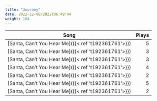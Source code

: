 ```yaml
---
title: "Journey"
date: 2022-12-08/2022T06:49:44
weight: 104
---
```




 Song | Plays 
----- | -----:
[Santa, Can’t You Hear Me]({{< ref 't192361761'>}}) | 5
[Santa, Can’t You Hear Me]({{< ref 't192361761'>}}) | 3
[Santa, Can’t You Hear Me]({{< ref 't192361761'>}}) | 3
[Santa, Can’t You Hear Me]({{< ref 't192361761'>}}) | 4
[Santa, Can’t You Hear Me]({{< ref 't192361761'>}}) | 2
[Santa, Can’t You Hear Me]({{< ref 't192361761'>}}) | 5
[Santa, Can’t You Hear Me]({{< ref 't192361761'>}}) | 2
